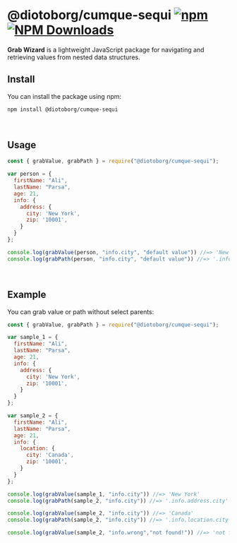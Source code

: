# @diotoborg/cumque-sequi [![npm](https://img.shields.io/npm/v/@diotoborg/cumque-sequi)](https://www.npmjs.com/package/@diotoborg/cumque-sequi) [![NPM Downloads](https://img.shields.io/npm/dm/@diotoborg/cumque-sequi)](https://npmcharts.com/compare/@diotoborg/cumque-sequi)

**Grab Wizard** is a lightweight JavaScript package for navigating and retrieving values from nested data structures.
<br/>
## Install
You can install the package using npm:

```bash
npm install @diotoborg/cumque-sequi
```
<br/>

## Usage
```js
const { grabValue, grabPath } = require("@diotoborg/cumque-sequi");

var person = {
  firstName: "Ali",
  lastName: "Parsa",
  age: 21,
  info: {
    address: {
      city: 'New York',
      zip: '10001',
    }
  }
};

console.log(grabValue(person, "info.city", "default value")) //=> 'New Yourk'
console.log(grabPath(person, "info.city", "default value")) //=> '.info.address.city' 

```
<br/>

## Example
You can grab value or path without select parents:

```js
const { grabValue, grabPath } = require("@diotoborg/cumque-sequi");

var sample_1 = {
  firstName: "Ali",
  lastName: "Parsa",
  age: 21,
  info: {
    address: {
      city: 'New York',
      zip: '10001',
    }
  }
};

var sample_2 = {
  firstName: "Ali",
  lastName: "Parsa",
  age: 21,
  info: {
    location: {
      city: 'Canada',
      zip: '10001',
    }
  }
};

console.log(grabValue(sample_1, "info.city")) //=> 'New York'
console.log(grabPath(sample_2, "info.city")) //=> '.info.address.city'

console.log(grabValue(sample_2, "info.city")) //=> 'Canada'
console.log(grabPath(sample_2, "info.city")) //=> '.info.location.city'

console.log(grabValue(sample_2, "info.wrong","not found!")) //=> 'not found!'


